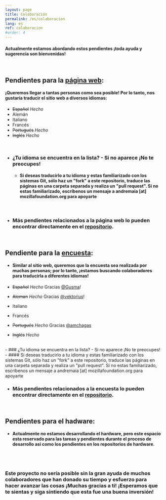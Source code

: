 ```yaml
---
layout: page
title: Colaboración
permalink: /es/colaboracion
lang: es
ref: colaboracion
#order: 4
---
```

#### Actualmente estamos abordando estos pendientes ¡toda ayuda y sugerencia son bienvenidas!
<br>

## Pendientes para la [página web](https://fosh-following-demand.github.io/en/home):
#### ¡Queremos llegar a tantas personas como sea posible! Por lo tanto, nos gustaría traducir el sitio web a diversos idiomas:
 - ~~Español~~ *Hecho*
 - Alemán
 - Italiano
 - Francés
 - ~~Portugués~~ *Hecho*
 - ~~Inglés~~ *Hecho*

<br>

- ### ¿Tu idioma se encuentra en la lista? - Si no aparece ¡No te preocupes!
   - #### Si deseas traducirlo a tu idioma y estas familiarizado con los sistemas Git, sólo haz un "fork" a este repositorio, traduce las páginas en una carpeta separada y realiza un "pull request". Si no estas familiarizado, escríbenos un mensaje a andremaia [at] mozillafoundation.org para apoyarte 

<br>

- ### Más pendientes relacionados a la página web lo pueden encontrar directamente en el [repositorio](https://github.com/FOSH-following-demand/FOSH-following-demand.github.io/issues).

<br>

## Pendiente para la [encuesta](https://github.com/FOSH-following-demand/map_fosh_demand):
- #### Similar al sitio web, queremos que la encuesta sea realizada por muchas personas; por lo tanto, ¡estamos buscando colaboradores para traducirla a diferentes idiomas!

 - ~~Español~~ *Hecho* Gracias [@Gusma](https://github.com/gusma)!
 - ~~Aleman~~ *Hecho* Gracias [@vektorius](https://github.com/vektorious)!
 - Italiano
 - Francés
 - ~~Portugués~~ *Hecho* Gracias [@amchagas](https://github.com/amchagas)
 - ~~Inglés~~ *Hecho* 

<br>
 - ### ¿Tu idioma se encuentra en la lista? - Si no aparece ¡No te preocupes!
   - #### Si deseas traducirlo a tu idioma y estas familiarizado con los sistemas Git, sólo haz un "fork" a este repositorio, traduce las páginas en una carpeta separada y realiza un "pull request". Si no estas familiarizado, escríbenos un mensaje a andremaia [at] mozillafoundation.org para apoyarte

- ### Más pendientes relacionados a la encuesta lo pueden encontrar directamente en el [repositorio](https://github.com/FOSH-following-demand/FOSH-following-demand.github.io/issues).
<br>

## Pendientes para el hadware:
- #### Actualmente no estamos desarrollando el hardware, pero este espacio esta reservado para las tareas y pendientes durante el proceso de desarrollo asi como los pendientes en los repositorios de hardware.

<br>
<br>

### Este proyecto no sería posible sin la gran ayuda de muchos colaboradores que han donado su tiempo y esfuerzo para hacer avanzar las cosas ¡Muchas gracias a ti! ¡Esperamos que te sientas y siga sintiendo que esta fue una buena inversión!
